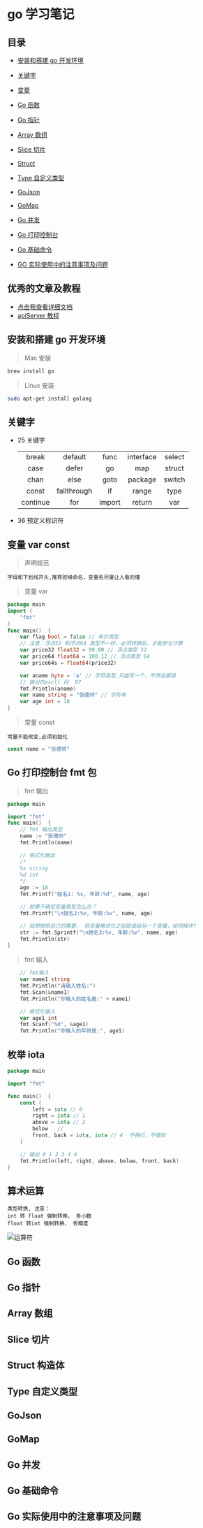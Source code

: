 # go 学习笔记

## 目录

- [安装和搭建 go 开发环境](#安装和搭建go开发环境)
- [关键字](#关键字)
- [变量](#变量)
- [Go 函数](#Go函数)
- [Go 指针](#Go指针)
- [Array 数组](#Array数组)
- [Slice 切片](#Slice切片)
- [Struct](#Struct构造体)
- [Type 自定义类型](#Type自定义类型)
- [GoJson](#GoJson)
- [GoMap](#GoMap)
- [Go 并发](#Go并发)
- [Go 打印控制台](#Go打印控制台)
- [Go 基础命令](#Go基础命令)

- [GO 实际使用中的注意事项及问题](#Go实际使用中的注意事项及问题)

## 优秀的文章及教程

- [点击我查看详细文档](https://www.liwenzhou.com/posts/Go/go_menu/)
- [apiServer 教程](http://47.104.107.180/category/Go)

## 安装和搭建 go 开发环境

> Mac 安装

```bash
brew install go
```

> Linux 安装

```bash
sudo apt-get install golang
```

## 关键字

- 25 关键字

  |          |             |        |           |        |
  | :------: | :---------: | :----: | :-------: | :----: |
  |  break   |   default   |  func  | interface | select |
  |   case   |    defer    |   go   |    map    | struct |
  |   chan   |    else     |  goto  |  package  | switch |
  |  const   | fallthrough |   if   |   range   |  type  |
  | continue |     for     | import |  return   |  var   |

- 36 预定义标识符

## 变量 var const

> 声明规范

    字母和下划线开头,推荐驼峰命名，变量名尽量让人看的懂

> 变量 var

```go
package main
import (
	"fmt"
)
func main()  {
	var flag bool = false // 布尔类型
	// 注意：浮点32 和浮点64 类型不一样，必须转换后，才能参与计算
	var price32 float32 = 99.00 // 浮点类型 32
	var price64 float64 = 100.12 // 浮点类型 64
	var price64s = float64(price32)

	var aname byte = 'a' // 字符类型,只能写一个，不然会报错
	// 输出的ascll 码  97
	fmt.Println(aname)
	var name string = "张德帅" // 字符串
	var age int = 18
}
```

> 常量 const

    常量不能改变,必须初始化

```go
const name = "张德帅"
```

## Go 打印控制台 fmt 包

> fmt 输出

```go
package main

import "fmt"
func main()  {
	// fmt 输出类型
	name := "张德帅"
	fmt.Println(name)

	// 格式化输出
	/*
	%s string
	%d int
	*/
	age := 18
	fmt.Printf("姓名1: %s, 年龄:%d", name, age)

	// 如果不确定变量类型怎么办？
	fmt.Printf("\n姓名2:%v, 年龄:%v", name, age)

	// 我想按照自己的需要， 将变量格式化之后赋值给另一个变量，如何操作?
	str := fmt.Sprintf("\n姓名3:%v, 年龄:%v", name, age)
	fmt.Println(str)
}
```

> fmt 输入

```go
	// fmt输入
	var name1 string
	fmt.Println("请输入姓名:")
	fmt.Scan(&name1)
	fmt.Println("你输入的姓名是:" + name1)

	// 格式化输入
	var age1 int
	fmt.Scanf("%d", &age1)
	fmt.Println("你输入的年龄是:", age1)
```

## 枚举 iota

```go
package main

import "fmt"

func main()  {
	const (
		left = iota // 0
		right = iota // 1
		above = iota // 2
		below   //
		front, back = iota, iota // 4  不换行，不增加
	)

	// 输出 0 1 2 3 4 4
	fmt.Println(left, right, above, below, front, back)
}
```

## 算术运算

    类型转换, 注意：
    int 转 float 强制转换， 多小数
    float 转int 强制转换， 丢精度

![运算符]("./img/Jietu20200822-152802.jpg")

## Go 函数

## Go 指针

## Array 数组

## Slice 切片

## Struct 构造体

## Type 自定义类型

## GoJson

## GoMap

## Go 并发

## Go 基础命令

## Go 实际使用中的注意事项及问题
